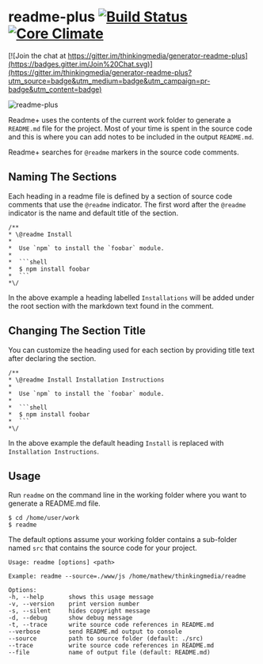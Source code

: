 # readme-plus [![Build Status](https://travis-ci.org/thinkingmedia/readme-plus.svg?branch=master)](https://travis-ci.org/thinkingmedia/readme-plus) [![Core Climate](https://codeclimate.com/github/thinkingmedia/readme-plus/badges/gpa.svg)](https://codeclimate.com/github/thinkingmedia/readme-plus)

[![Join the chat at https://gitter.im/thinkingmedia/generator-readme-plus](https://badges.gitter.im/Join%20Chat.svg)](https://gitter.im/thinkingmedia/generator-readme-plus?utm_source=badge&utm_medium=badge&utm_campaign=pr-badge&utm_content=badge)
<div><img title="readme-plus" src="https://raw.githubusercontent.com/thinkingmedia/readme-plus/master/readme-plus.png" style="margin: 0 auto;"></div>

Readme+ uses the contents of the current work folder to generate a `README.md` file for the project. Most of your
time is spent in the source code and this is where you can add notes to be included in the output `README.md`.

Readme+ searches for `@readme` markers in the source code comments.

## Naming The Sections


Each heading in a readme file is defined by a section of source code comments that use the `@readme` indicator. The
first word after the `@readme` indicator is the name and default title of the section.

```
/**
* \@readme Install
*
*  Use `npm` to install the `foobar` module.
*
*  ```shell
*  $ npm install foobar
*  ```
*\/
```

In the above example a heading labelled `Installations` will be added under the root section with the markdown text
found in the comment.


## Changing The Section Title


You can customize the heading used for each section by providing title text after declaring the section.

```
/**
* \@readme Install Installation Instructions
*
*  Use `npm` to install the `foobar` module.
*
*  ```shell
*  $ npm install foobar
*  ```
*\/
```
In the above example the default heading `Install` is replaced with `Installation Instructions`.


## Usage


Run `readme` on the command line in the working folder where you want to generate a README.md file.

```shell
$ cd /home/user/work
$ readme
```

The default options assume your working folder contains a sub-folder named `src` that contains
the source code for your project.

```
Usage: readme [options] <path>

Example: readme --source=./www/js /home/mathew/thinkingmedia/readme

Options:
-h, --help       shows this usage message
-v, --version    print version number
-s, --silent     hides copyright message
-d, --debug      show debug message
-t, --trace      write source code references in README.md
--verbose        send README.md output to console
--source         path to source folder (default: ./src)
--trace          write source code references in README.md
--file           name of output file (default: README.md)
```

